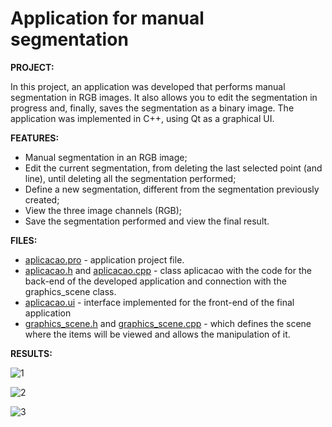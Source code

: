 # Application for manual segmentation

**PROJECT:** 

In this project, an application was developed that performs manual segmentation in RGB images. It also allows you to edit the segmentation in progress and, finally, saves the segmentation as a binary image. The application was implemented in C++, using Qt as a graphical UI.

**FEATURES:** 

* Manual segmentation in an RGB image;
* Edit the current segmentation, from deleting the last selected point (and line), until deleting all the segmentation performed;
* Define a new segmentation, different from the segmentation previously created;
* View the three image channels (RGB);
* Save the segmentation performed and view the final result.

**FILES:** 
* [aplicacao.pro](https://github.com/MiguelCastro3/Application-for-manual-segmentation/blob/master/aplicacao.pro) - application project file.
* [aplicacao.h](https://github.com/MiguelCastro3/Application-for-manual-segmentation/blob/master/aplicacao.h) and [aplicacao.cpp](https://github.com/MiguelCastro3/Application-for-manual-segmentation/blob/master/aplicacao.cpp) - class aplicacao with the code for the back-end of the developed application and connection with the graphics_scene class. 
* [aplicacao.ui](https://github.com/MiguelCastro3/Application-for-manual-segmentation/blob/master/aplicacao.ui) - interface implemented for the front-end of the final application
* [graphics_scene.h](https://github.com/MiguelCastro3/Application-for-manual-segmentation/blob/master/graphics_scene.h) and [graphics_scene.cpp](https://github.com/MiguelCastro3/Application-for-manual-segmentation/blob/master/graphics_scene.pro) - which defines the scene where the items will be viewed and allows the manipulation of it.


**RESULTS:** 

![1](https://user-images.githubusercontent.com/66881028/84962699-5f492680-b0ff-11ea-94bb-f41b7b05945b.png)

![2](https://user-images.githubusercontent.com/66881028/84962703-6112ea00-b0ff-11ea-9829-bdbe8efc4b3a.png)

![3](https://user-images.githubusercontent.com/66881028/84962704-61ab8080-b0ff-11ea-9614-5cc0600b774a.png)
